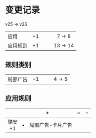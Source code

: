 # 变更记录

v25 -> v26

||||||
|-|:-:|:-:|:-:|:-:|
|应用|+1|||7 -> 8|
|应用规则|+1|||13 -> 14|

## 规则类别

||||||
|-|:-:|:-:|:-:|:-:|
|局部广告|+1|||4 -> 5|

## 应用规则

||+|~|-|
|:-:|-|-|-|
|酷安<br>+1|<li>局部广告-卡片广告|||
